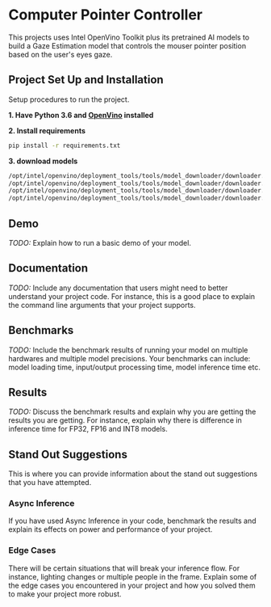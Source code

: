 # Computer Pointer Controller

This projects uses Intel OpenVino Toolkit plus its pretrained AI models to build a Gaze Estimation model that controls the mouser pointer position based on the user's eyes gaze.

## Project Set Up and Installation

Setup procedures to run the project.

**1. Have Python 3.6 and [OpenVino](https://docs.openvinotoolkit.org/latest/_docs_install_guides_installing_openvino_linux.html) installed**

**2. Install requirements**

```bash
pip install -r requirements.txt
```

**3. download models**

```bash
/opt/intel/openvino/deployment_tools/tools/model_downloader/downloader.py --name face-detection-retail-0004 -o ./models
/opt/intel/openvino/deployment_tools/tools/model_downloader/downloader.py --name head-pose-estimation-adas-0001 -o ./models
/opt/intel/openvino/deployment_tools/tools/model_downloader/downloader.py --name landmarks-regression-retail-0009 -o ./models
/opt/intel/openvino/deployment_tools/tools/model_downloader/downloader.py --name gaze-estimation-adas-0002 -o ./models
```

## Demo

_TODO:_ Explain how to run a basic demo of your model.

## Documentation

_TODO:_ Include any documentation that users might need to better understand your project code. For instance, this is a good place to explain the command line arguments that your project supports.

## Benchmarks

_TODO:_ Include the benchmark results of running your model on multiple hardwares and multiple model precisions. Your benchmarks can include: model loading time, input/output processing time, model inference time etc.

## Results

_TODO:_ Discuss the benchmark results and explain why you are getting the results you are getting. For instance, explain why there is difference in inference time for FP32, FP16 and INT8 models.

## Stand Out Suggestions

This is where you can provide information about the stand out suggestions that you have attempted.

### Async Inference

If you have used Async Inference in your code, benchmark the results and explain its effects on power and performance of your project.

### Edge Cases

There will be certain situations that will break your inference flow. For instance, lighting changes or multiple people in the frame. Explain some of the edge cases you encountered in your project and how you solved them to make your project more robust.
